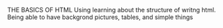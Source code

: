 THE BASICS OF HTML 
Using learning about the structure of writng html.
Being able to have backgrond pictures, tables, and simple things
